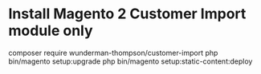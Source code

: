 # Install Magento 2 Customer Import module only
composer require wunderman-thompson/customer-import
php bin/magento setup:upgrade
php bin/magento setup:static-content:deploy
